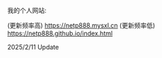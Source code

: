 我的个人网站:

(更新频率高) https://netp888.mysxl.cn
(更新频率低) https://netp888.github.io/index.html

2025/2/11 Update
